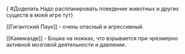 { #Доделать  Надо распланировать поведение животных и других существ в моей игре тут}

[[Гигантский Паук]] - очень опасный и агрессивный.

[[Камиказде]] - Бошка на ножках, что взрывается при чрезмерно активной мозговой деятельности и давлении.